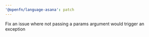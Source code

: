 ```yaml
---
'@openfn/language-asana': patch
---
```


Fix an issue where not passing a params argument would trigger an exception
